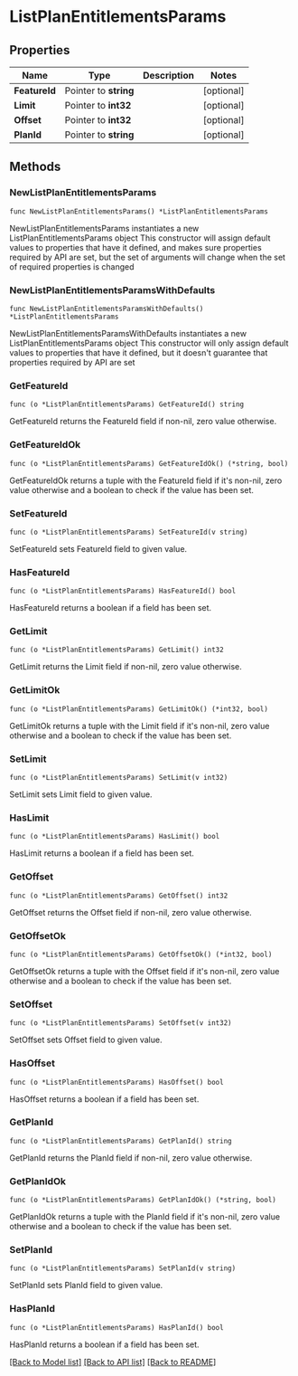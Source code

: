 # ListPlanEntitlementsParams

## Properties

Name | Type | Description | Notes
------------ | ------------- | ------------- | -------------
**FeatureId** | Pointer to **string** |  | [optional] 
**Limit** | Pointer to **int32** |  | [optional] 
**Offset** | Pointer to **int32** |  | [optional] 
**PlanId** | Pointer to **string** |  | [optional] 

## Methods

### NewListPlanEntitlementsParams

`func NewListPlanEntitlementsParams() *ListPlanEntitlementsParams`

NewListPlanEntitlementsParams instantiates a new ListPlanEntitlementsParams object
This constructor will assign default values to properties that have it defined,
and makes sure properties required by API are set, but the set of arguments
will change when the set of required properties is changed

### NewListPlanEntitlementsParamsWithDefaults

`func NewListPlanEntitlementsParamsWithDefaults() *ListPlanEntitlementsParams`

NewListPlanEntitlementsParamsWithDefaults instantiates a new ListPlanEntitlementsParams object
This constructor will only assign default values to properties that have it defined,
but it doesn't guarantee that properties required by API are set

### GetFeatureId

`func (o *ListPlanEntitlementsParams) GetFeatureId() string`

GetFeatureId returns the FeatureId field if non-nil, zero value otherwise.

### GetFeatureIdOk

`func (o *ListPlanEntitlementsParams) GetFeatureIdOk() (*string, bool)`

GetFeatureIdOk returns a tuple with the FeatureId field if it's non-nil, zero value otherwise
and a boolean to check if the value has been set.

### SetFeatureId

`func (o *ListPlanEntitlementsParams) SetFeatureId(v string)`

SetFeatureId sets FeatureId field to given value.

### HasFeatureId

`func (o *ListPlanEntitlementsParams) HasFeatureId() bool`

HasFeatureId returns a boolean if a field has been set.

### GetLimit

`func (o *ListPlanEntitlementsParams) GetLimit() int32`

GetLimit returns the Limit field if non-nil, zero value otherwise.

### GetLimitOk

`func (o *ListPlanEntitlementsParams) GetLimitOk() (*int32, bool)`

GetLimitOk returns a tuple with the Limit field if it's non-nil, zero value otherwise
and a boolean to check if the value has been set.

### SetLimit

`func (o *ListPlanEntitlementsParams) SetLimit(v int32)`

SetLimit sets Limit field to given value.

### HasLimit

`func (o *ListPlanEntitlementsParams) HasLimit() bool`

HasLimit returns a boolean if a field has been set.

### GetOffset

`func (o *ListPlanEntitlementsParams) GetOffset() int32`

GetOffset returns the Offset field if non-nil, zero value otherwise.

### GetOffsetOk

`func (o *ListPlanEntitlementsParams) GetOffsetOk() (*int32, bool)`

GetOffsetOk returns a tuple with the Offset field if it's non-nil, zero value otherwise
and a boolean to check if the value has been set.

### SetOffset

`func (o *ListPlanEntitlementsParams) SetOffset(v int32)`

SetOffset sets Offset field to given value.

### HasOffset

`func (o *ListPlanEntitlementsParams) HasOffset() bool`

HasOffset returns a boolean if a field has been set.

### GetPlanId

`func (o *ListPlanEntitlementsParams) GetPlanId() string`

GetPlanId returns the PlanId field if non-nil, zero value otherwise.

### GetPlanIdOk

`func (o *ListPlanEntitlementsParams) GetPlanIdOk() (*string, bool)`

GetPlanIdOk returns a tuple with the PlanId field if it's non-nil, zero value otherwise
and a boolean to check if the value has been set.

### SetPlanId

`func (o *ListPlanEntitlementsParams) SetPlanId(v string)`

SetPlanId sets PlanId field to given value.

### HasPlanId

`func (o *ListPlanEntitlementsParams) HasPlanId() bool`

HasPlanId returns a boolean if a field has been set.


[[Back to Model list]](../README.md#documentation-for-models) [[Back to API list]](../README.md#documentation-for-api-endpoints) [[Back to README]](../README.md)


